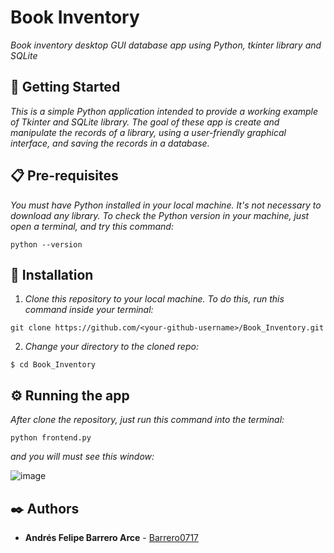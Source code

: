 # Book Inventory 
_Book inventory desktop GUI database app using Python, tkinter library and SQLite_

## 🚀 Getting Started  

_This is a simple Python application intended to provide a working example of Tkinter and SQLite library. The goal of these app is create and manipulate the records of a library, using a user-friendly graphical interface, and saving the records in a database._

## 📋 Pre-requisites  

_You must have Python installed in your local machine. It's not necessary to download any library. To check the Python version in your machine, just open a terminal, and try this command:_

```
python --version
```

## 🔧 Installation  

1. _Clone this repository to your local machine. To do this, run this command inside your terminal:_

```
git clone https://github.com/<your-github-username>/Book_Inventory.git
```
2. _Change your directory to the cloned repo:_ 
```
$ cd Book_Inventory
```

## ⚙️ Running the app 

_After clone the repository, just run this command into the terminal:_

```
python frontend.py
```

_and you will must see this window:_

![image](https://user-images.githubusercontent.com/66132335/158263077-c33815c3-100f-4295-ab26-1e79bd889c23.png)


## ✒️ Authors 

* **Andrés Felipe Barrero Arce** - [Barrero0717](https://github.com/barrero0717)



